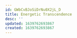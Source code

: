 ```yaml
---
id: GWbCvBJoSiDrNu0X2jL_D
title: Energetic Transcendence
desc: ''
updated: 1639762693867
created: 1639762693867
---
```


